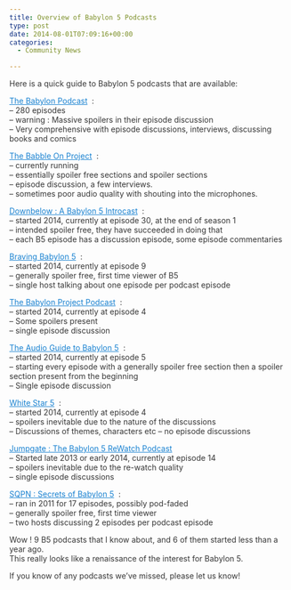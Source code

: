 ```yaml
---
title: Overview of Babylon 5 Podcasts
type: post
date: 2014-08-01T07:09:16+00:00
categories:
  - Community News

---
```

<p style="color: #373737">
  Here is a quick guide to Babylon 5 podcasts that are available:
</p>

<p style="color: #373737">
  <a style="font-weight: inherit;font-style: inherit;color: #1982d1" href="http://www.babylonpodcast.com/">The Babylon Podcast</a>  :<br /> &#8211; 280 episodes<br /> &#8211; warning : Massive spoilers in their episode discussion<br /> &#8211; Very comprehensive with episode discussions, interviews, discussing books and comics
</p>

<p style="color: #373737">
  <a style="font-weight: inherit;font-style: inherit;color: #1982d1" href="http://www.geekplanetonline.com/hosting/originals/babbleon/">The Babble On Project</a>  :<br /> &#8211; currently running<br /> &#8211; essentially spoiler free sections and spoiler sections<br /> &#8211; episode discussion, a few interviews.<br /> &#8211; sometimes poor audio quality with shouting into the microphones.
</p>

<p style="color: #373737">
  <a style="font-weight: inherit;font-style: inherit;color: #1982d1" href="http://downbelowpodcast.com/">Downbelow : A Babylon 5 Introcast</a>  :<br /> &#8211; started 2014, currently at episode 30, at the end of season 1<br /> &#8211; intended spoiler free, they have succeeded in doing that<br /> &#8211; each B5 episode has a discussion episode, some episode commentaries
</p>

<p style="color: #373737">
  <a style="font-weight: inherit;font-style: inherit;color: #1982d1" href="http://bravingbabylon5.libsyn.com/">Braving Babylon 5</a>  :<br /> &#8211; started 2014, currently at episode 9<br /> &#8211; generally spoiler free, first time viewer of B5<br /> &#8211; single host talking about one episode per podcast episode
</p>

<p style="color: #373737">
  <a style="font-weight: inherit;font-style: inherit;color: #1982d1" href="http://babylonprojectpodcast.wordpress.com/">The Babylon Project Podcast</a>  :<br /> &#8211; started 2014, currently at episode 4<br /> &#8211; Some spoilers present<br /> &#8211; single episode discussion
</p>

<p style="color: #373737">
  <a style="font-weight: inherit;font-style: inherit;color: #1982d1" href="http://b5audioguide.com/">The Audio Guide to Babylon 5</a>  :<br /> &#8211; started 2014, currently at episode 5<br /> &#8211; starting every episode with a generally spoiler free section then a spoiler section present from the beginning<br /> &#8211; Single episode discussion
</p>

<p style="color: #373737">
  <a style="font-weight: inherit;font-style: inherit;color: #1982d1" href="http://whitestarfive.com/">White Star 5</a>  :<br /> &#8211; started 2014, currently at episode 4<br /> &#8211; spoilers inevitable due to the nature of the discussions<br /> &#8211; Discussions of themes, characters etc – no episode discussions
</p>

<p style="color: #373737">
  <a style="font-weight: inherit;font-style: inherit;color: #1982d1" href="http://jumpgateblog.wordpress.com/">Jumpgate : The Babylon 5 ReWatch Podcast</a><br /> &#8211; Started late 2013 or early 2014, currently at episode 14<br /> &#8211; spoilers inevitable due to the re-watch quality<br /> &#8211; single episode discussions
</p>

<p style="color: #373737">
  <a style="font-weight: inherit;font-style: inherit;color: #1982d1" href="http://archives.sqpn.com/category/babylon5/">SQPN : Secrets of Babylon 5</a>  :<br /> &#8211; ran in 2011 for 17 episodes, possibly pod-faded<br /> &#8211; generally spoiler free, first time viewer<br /> &#8211; two hosts discussing 2 episodes per podcast episode
</p>

<p style="color: #373737">
  Wow ! 9 B5 podcasts that I know about, and 6 of them started less than a year ago.<br /> This really looks like a renaissance of the interest for Babylon 5.
</p>

<p style="color: #373737">
  If you know of any podcasts we&#8217;ve missed, please let us know!
</p>

